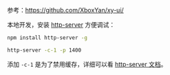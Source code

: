 参考：https://github.com/XboxYan/xy-ui/

本地开发，安装 [http-server](https://github.com/http-party/http-server) 方便调试：
```bash
npm install http-server -g

http-server -c-1 -p 1400
```

添加 `-c-1` 是为了禁用缓存，详细可以看 [http-server 文档](https://github.com/http-party/http-server)。